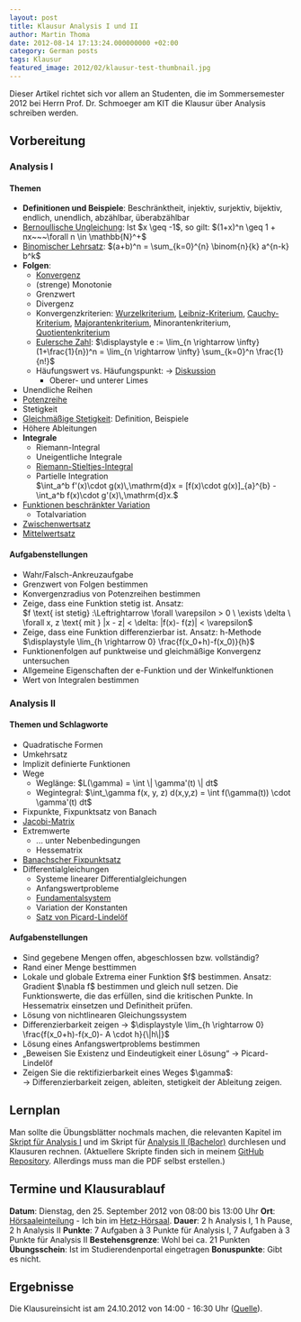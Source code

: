 ```yaml
---
layout: post
title: Klausur Analysis I und II
author: Martin Thoma
date: 2012-08-14 17:13:24.000000000 +02:00
category: German posts
tags: Klausur
featured_image: 2012/02/klausur-test-thumbnail.jpg
---
```

<div class="info">Dieser Artikel richtet sich vor allem an Studenten, die im Sommersemester 2012 bei Herrn Prof. Dr. Schmoeger am KIT die Klausur &uuml;ber Analysis schreiben werden.</div>

<h2>Vorbereitung</h2>

<h3>Analysis I</h3>
<h4>Themen</h4>
<ul>
  <li><strong>Definitionen und Beispiele</strong>: Beschr&auml;nktheit, injektiv, surjektiv, bijektiv, endlich, unendlich, abz&auml;hlbar, &uuml;berabz&auml;hlbar</li>
  <li><a href="http://de.wikipedia.org/wiki/Bernoullische_Ungleichung">Bernoullische Ungleichung</a>: Ist $x \geq -1$, so gilt: $(1+x)^n \geq 1 + nx~~~\forall n \in \mathbb{N}^+$</li>
  <li><a href="http://de.wikipedia.org/wiki/Binomischer_Lehrsatz">Binomischer Lehrsatz</a>: $(a+b)^n = \sum_{k=0}^{n} \binom{n}{k} a^{n-k} b^k$</li>
  <li><strong>Folgen</strong>:
    <ul>
      <li><a href="../konvergenz-von-folgen/">Konvergenz</a></li>
      <li>(strenge) Monotonie</li>
      <li>Grenzwert</li>
      <li>Divergenz</li>
      <li>Konvergenzkriterien: <a href="http://de.wikipedia.org/wiki/Wurzelkriterium">Wurzelkriterium</a>, <a href="http://de.wikipedia.org/wiki/Leibniz-Kriterium">Leibniz-Kriterium</a>, <a href="http://de.wikipedia.org/wiki/Cauchykriterium">Cauchy-Kriterium</a>, <a href="http://de.wikipedia.org/wiki/Majorantenkriterium">Majorantenkriterium</a>, Minorantenkriterium, <a href="http://de.wikipedia.org/wiki/Quotientenkriterium">Quotientenkriterium</a></li>
      <li><a href="http://de.wikipedia.org/wiki/Eulersche_Zahl">Eulersche Zahl</a>: $\displaystyle e := \lim_{n \rightarrow \infty}(1+\frac{1}{n})^n = \lim_{n \rightarrow \infty} \sum_{k=0}^n \frac{1}{n!}$</li>
      <li>H&auml;ufungswert vs. H&auml;ufungspunkt: &rarr; <a href="http://de.wikipedia.org/wiki/Diskussion:H%C3%A4ufungspunkt#H.C3.A4ufungspunkt_und_H.C3.A4ufungswert">Diskussion</a>
          <ul>
            <li>Oberer- und unterer Limes</li>
          </ul>
      </li>
    </ul>
  </li>
  <li>Unendliche Reihen</li>
  <li><a href="http://de.wikipedia.org/wiki/Potenzreihe">Potenzreihe</a></li>
  <li>Stetigkeit</li>
  <li><a href="http://de.wikipedia.org/wiki/Gleichm%C3%A4%C3%9Fige_Stetigkeit">Gleichm&auml;&szlig;ige Stetigkeit</a>: Definition, Beispiele</li>
  <li>H&ouml;here Ableitungen</li>
  <li><strong>Integrale</strong>
    <ul>
      <li>Riemann-Integral</li>
      <li>Uneigentliche Integrale</li>
      <li><a href="http://de.wikipedia.org/wiki/Riemann-Stieltjes-Integral">Riemann-Stieltjes-Integral</a></li>
      <li>Partielle Integration<br/>$\int_a^b f'(x)\cdot g(x)\,\mathrm{d}x 
= [f(x)\cdot g(x)]_{a}^{b} - \int_a^b f(x)\cdot g'(x)\,\mathrm{d}x.$</li>
    </ul>
  </li>
  <li><a href="http://de.wikipedia.org/wiki/Beschr%C3%A4nkte_Variation">Funktionen beschr&auml;nkter Variation</a>
    <ul>
      <li>Totalvariation</li>
    </ul>
  </li>
  <li><a href="http://de.wikipedia.org/wiki/Zwischenwertsatz">Zwischenwertsatz</a></li>
  <li><a href="http://de.wikipedia.org/wiki/Mittelwertsatz_der_Differentialrechnung">Mittelwertsatz</a></li>
</ul>

<h4>Aufgabenstellungen</h4>
<ul>
  <li>Wahr/Falsch-Ankreuzaufgabe</li>
  <li>Grenzwert von Folgen bestimmen</li>
  <li>Konvergenzradius von Potenzreihen bestimmen</li>
  <li>Zeige, dass eine Funktion stetig ist. Ansatz: <br>
      $f \text{ ist stetig} :\Leftrightarrow \forall \varepsilon > 0 \ \exists \delta \ \forall x, z \text{ mit } |x - z| < \delta: |f(x)- f(z)| < \varepsilon$</li>
  <li>Zeige, dass eine Funktion differenzierbar ist. Ansatz: h-Methode<br/>
      $\displaystyle \lim_{h \rightarrow 0} \frac{f(x_0+h)-f(x_0)}{h}$</li>
  <li>Funktionenfolgen auf punktweise und gleichm&auml;&szlig;ige Konvergenz untersuchen</li>
  <li>Allgemeine Eigenschaften der e-Funktion und der Winkelfunktionen</li>
  <li>Wert von Integralen bestimmen</li>
</ul>

<h3>Analysis II</h3>
<h4>Themen und Schlagworte</h4>
<ul>
  <li>Quadratische Formen</li>
  <li>Umkehrsatz</li>
  <li>Implizit definierte Funktionen</li>
  <li>Wege
    <ul>
      <li>Wegl&auml;nge: $L(\gamma) = \int \| \gamma'(t) \| dt$</li>
      <li>Wegintegral: $\int_\gamma f(x, y, z) d(x,y,z) = \int f(\gamma(t)) \cdot \gamma'(t) dt$</li>
    </ul>
  </li>
  <li>Fixpunkte, Fixpunktsatz von Banach</li>
  <li><a href="http://de.wikipedia.org/wiki/Jacobi-Matrix">Jacobi-Matrix</a></li>
  <li>Extremwerte
    <ul>
      <li>... unter Nebenbedingungen</li>
      <li>Hessematrix</li>
    </ul>
  </li>
  <li><a href="http://de.wikipedia.org/wiki/Banachscher_Fixpunktsatz">Banachscher Fixpunktsatz</a></li>
  <li>Differentialgleichungen
    <ul>
      <li>Systeme linearer Differentialgleichungen</li>
      <li>Anfangswertprobleme</li>
      <li><a href="http://de.wikipedia.org/wiki/Fundamentalsystem_(Mathematik)">Fundamentalsystem</a></li>
      <li>Variation der Konstanten</li>
      <li><a href="http://de.wikipedia.org/wiki/Satz_von_Picard-Lindel%C3%B6f">Satz von Picard-Lindel&ouml;f</a></li>
    </ul>
  </li>
</ul>

<h4>Aufgabenstellungen</h4>
<ul>
  <li>Sind gegebene Mengen offen, abgeschlossen bzw. vollst&auml;ndig?</li>
  <li>Rand einer Menge besttimmen</li>
  <li>Lokale und globale Extrema einer Funktion $f$ bestimmen. Ansatz:<br/>
      Gradient $\nabla f$ bestimmen und gleich null setzen. Die Funktionswerte, die das erf&uuml;llen, sind die kritischen Punkte. In Hessematrix einsetzen und Definitheit pr&uuml;fen.</li>
  <li>L&ouml;sung von nichtlinearen Gleichungssystem</li>
  <li>Differenzierbarkeit zeigen &rarr; $\displaystyle \lim_{h \rightarrow 0} \frac{f(x_0+h)-f(x_0)- A \cdot h}{\|h\|}$</li>
  <li>L&ouml;sung eines Anfangswertproblems bestimmen</li>
  <li>&bdquo;Beweisen Sie Existenz und Eindeutigkeit einer L&ouml;sung&ldquo; &rarr; Picard-Lindel&ouml;f</li>
  <li>Zeigen Sie die rektifizierbarkeit eines Weges $\gamma$:<br/>
      &rarr; Differenzierbarkeit zeigen, ableiten, stetigkeit der Ableitung zeigen.</li>
</ul>

<h2>Lernplan</h2>
Man sollte die &Uuml;bungsbl&auml;tter nochmals machen, die relevanten Kapitel im <a href="http://mitschriebwiki.nomeata.de/Ana1.pdf">Skript f&uuml;r Analysis I</a> und im Skript f&uuml;r <a href="http://mitschriebwiki.nomeata.de/SS10/Ana2Bachelor.pdf">Analysis II (Bachelor)</a> durchlesen und Klausuren rechnen. (Aktuellere Skripte finden sich in meinem <a href="https://github.com/MartinThoma/LaTeX-examples/tree/master/documents">GitHub Repository</a>. Allerdings muss man die PDF selbst erstellen.)

<h2>Termine und Klausurablauf</h2>
<strong>Datum</strong>: Dienstag, den 25. September 2012 von 08:00 bis 13:00 Uhr
<strong>Ort</strong>: <a href="http://www.math.kit.edu/iana3/~schmoeger/seite/einteilung/de">H&ouml;rsaaleinteilung</a> - Ich bin im <a href="https://maps.google.com/maps?q=49.009522,8.412978&ll=49.009522,8.412979&spn=0.000932,0.002642&num=1&t=m&z=19">Hetz-H&ouml;rsaal</a>.
<strong>Dauer</strong>: 2 h Analysis I, 1 h Pause, 2 h Analysis II
<strong>Punkte</strong>: 7 Aufgaben &agrave; 3 Punkte f&uuml;r Analysis I, 7 Aufgaben &agrave; 3 Punkte f&uuml;r Analysis II
<strong>Bestehensgrenze</strong>: Wohl bei ca. 21 Punkten
<strong>&Uuml;bungsschein</strong>: Ist im Studierendenportal eingetragen
<strong>Bonuspunkte</strong>: Gibt es nicht.

<h2>Ergebnisse</h2>
Die Klausureinsicht ist am 24.10.2012 von 14:00 - 16:30 Uhr (<a href="http://www.math.kit.edu/iana3/lehre/ana22012s/event/einsicht/">Quelle</a>).
